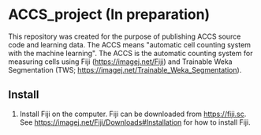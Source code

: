 # ACCS_project (In preparation)
This repository was created for the purpose of publishing ACCS source code and learning data.
The ACCS means "automatic cell counting system with the machine learning". The ACCS is the automatic counting system for measuring cells using Fiji (https://imagej.net/Fiji) and Trainable Weka Segmentation (TWS; https://imagej.net/Trainable_Weka_Segmentation).

## Install
1.  Install Fiji on the computer. Fiji can be downloaded from https://fiji.sc. See https://imagej.net/Fiji/Downloads#Installation for how to install Fiji.
